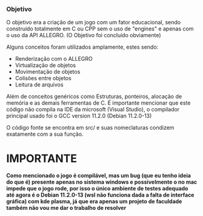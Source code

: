 ### Objetivo

O objetivo era a criação de um jogo com um fator educacional, sendo construído totalmente em C ou CPP sem o uso de "engines" e apenas com o uso da API ALLEGRO. 
(O Objetivo foi concluído obviamente)

Alguns conceitos foram utilizados amplamente, estes sendo:

- Renderização com o ALLEGRO
- Virtualização de objetos
- Movimentação de objetos
- Colisões entre objetos
- Leitura de arquivos

Além de conceitos genéricos como Estruturas, ponteiros, alocação de memória e as demais ferramentas de C.
É importante mencionar que este código não compila na IDE da microsoft (Visual Studio), o compilador principal usado foi o GCC version 11.2.0 (Debian 11.2.0-13)

O código fonte se encontra em src/ e suas nomeclaturas condizem exatamente com a sua função.


# IMPORTANTE

**Como mencionado o jogo é compilável, mas um bug (que eu tenho ideia do que é) presente apenas no sistema windows e possivelmente o no mac impede que o jogo rode, por isso o único ambiente de testes adequado até agora é o Debian 11.2.0-13 (wsl não funciona dada a falta de interface gráfica) com kde plasma, já que era apenas um projeto de faculdade também não vou me dar o trabalho de resolver**
